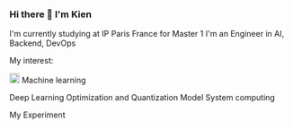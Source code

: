 ### Hi there 👋 I'm Kien 
I'm currently studying at IP Paris France for Master 1 I'm an Engineer in AI, Backend, DevOps  

My interest: 

<img src="[https://github.com/KienVNFR/KienVNFR/assets/110092013/57f29fcd-6ee2-49da-a392-f826d77d3594]" width="18" height="18" alt="image"> Machine learning 

Deep Learning 
Optimization and Quantization Model 
System computing 

My Experiment 


<!--
**KienVNFR/KienVNFR** is a ✨ _special_ ✨ repository because its `README.md` (this file) appears on your GitHub profile.

Here are some ideas to get you started:

- 🔭 I’m currently working on ...
- 🌱 I’m currently learning ...
- 👯 I’m looking to collaborate on ...
- 🤔 I’m looking for help with ...
- 💬 Ask me about ...
- 📫 How to reach me: ...
- 😄 Pronouns: ...
- ⚡ Fun fact: ...
-->
